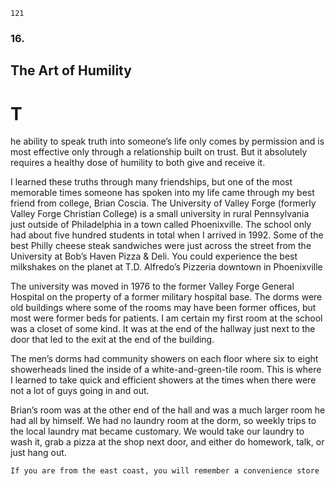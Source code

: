 ```
121
```
### 16.

## The Art of Humility

# T

he ability to speak truth into someone’s life only comes by permission and
is most effective only through a relationship built on trust. But it absolutely
requires a healthy dose of humility to both give and receive it.

I learned these truths through many friendships, but one of the most
memorable times someone has spoken into my life came through my best friend
from college, Brian Coscia. The University of Valley Forge (formerly Valley
Forge Christian College) is a small university in rural Pennsylvania just outside
of Philadelphia in a town called Phoenixville. The school only had about five
hundred students in total when I arrived in 1992. Some of the best Philly cheese
steak sandwiches were just across the street from the University at Bob’s Haven
Pizza & Deli. You could experience the best milkshakes on the planet at T.D.
Alfredo’s Pizzeria downtown in Phoenixville

The university was moved in 1976 to the former Valley Forge General
Hospital on the property of a former military hospital base. The dorms were old
buildings where some of the rooms may have been former offices, but most were
former beds for patients. I am certain my first room at the school was a closet of
some kind. It was at the end of the hallway just next to the door that led to the
exit at the end of the building.

The men’s dorms had community showers on each floor where six to eight
showerheads lined the inside of a white-and-green-tile room. This is where I
learned to take quick and efficient showers at the times when there were not a
lot of guys going in and out.

Brian’s room was at the other end of the hall and was a much larger room
he had all by himself. We had no laundry room at the dorm, so weekly trips to
the local laundry mat became customary. We would take our laundry to wash it,
grab a pizza at the shop next door, and either do homework, talk, or just hang out.

```
If you are from the east coast, you will remember a convenience store
```
